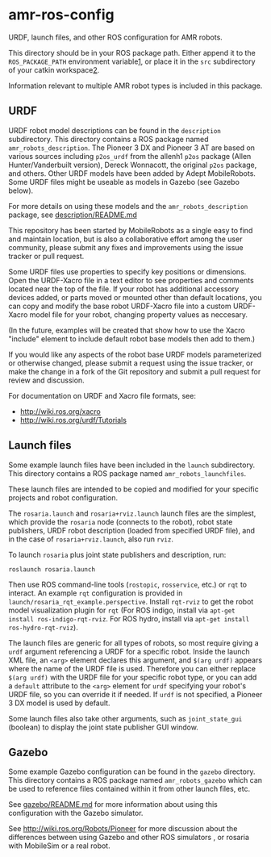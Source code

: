 amr-ros-config
==============

URDF, launch files, and other ROS configuration for AMR robots.

This directory should be in your ROS package path. Either append it 
to the `ROS_PACKAGE_PATH` environment variable[1], or place it in the
`src` subdirectory of your catkin workspace[2].

Information relevant to multiple AMR robot types is included in this
package.  

URDF
----

URDF robot model descriptions can be found in the `description` subdirectory. This
directory contains a ROS package named `amr_robots_description`.
The Pioneer 3 DX and Pioneer 3 AT are
based on various sources including `p2os_urdf` from the allenh1 `p2os` package (Allen Hunter/Vanderbuilt
version), Dereck Wonnacott, the
original `p2os` package, and others.  Other URDF models have been added
by Adept MobileRobots.  Some URDF files might be useable as models
in Gazebo (see Gazebo below).

For more details on using these models and the `amr_robots_description` package, see [description/README.md](description/README.md)

This repository has been started by MobileRobots as a single easy to find and maintain location,
but is also a collaborative effort among the user community, please submit any fixes and improvements using the
issue tracker or pull request.

Some URDF files use properties to specify key positions or dimensions. 
Open the URDF-Xacro file in a text editor to see properties and comments
located near the top of the file.
If your robot has additional accessory devices added, or parts moved or 
mounted other than default locations, you can copy and modify the
base robot URDF-Xacro file into a custom URDF-Xacro model file
for your robot, changing property values as neccesary. 

(In the future, examples will be created that show how to use the Xacro "include"
element to include default robot base models then add to them.)

If you would like any aspects of the robot base URDF models parameterized
or otherwise changed, please submit a request using the issue tracker,
or make the change in a fork of the Git repository and submit a pull request
for review and discussion.

For documentation on URDF and Xacro file formats, see:
* <http://wiki.ros.org/xacro>
* <http://wiki.ros.org/urdf/Tutorials>

Launch files
------------

Some example launch files have been included in the `launch`
subdirectory.   This directory contains a ROS package named
`amr_robots_launchfiles`.

These launch files are intended to be copied and modified 
for your specific projects and robot configuration.

The `rosaria.launch` and `rosaria+rviz.launch` launch files
are the simplest, which provide the `rosaria` node (connects
to the robot), robot state publishers, URDF robot 
description (loaded from specified URDF file), and in 
the case of `rosaria+rviz.launch`, also run `rviz`.

To launch `rosaria` plus joint state publishers and description, run:

    roslaunch rosaria.launch

Then use ROS command-line tools (`rostopic`, `rosservice`, etc.) 
or `rqt` to interact.  An example `rqt` configuration is provided
in `launch/rosaria_rqt_example.perspective`.  Install `rqt-rviz` 
to get the robot model visualization plugin for `rqt` (For
ROS indigo, install via `apt-get install ros-indigo-rqt-rviz`. For
ROS hydro, install via `apt-get install ros-hydro-rqt-rviz`).

The launch files are generic for all types of robots,
so most require giving a `urdf` argument referencing a URDF
for a specific robot.   Inside the launch XML file, an
`<arg>` element declares this argument, and `$(arg urdf)`
appears where the name of the URDF file is used.  Therefore
you can either replace `$(arg urdf)` with the URDF file
for your specific robot type, or you can add a `default`
attribute to the `<arg>` element for `urdf` specifying
your robot's URDF file, so you can override it if needed.
If `urdf` is not specified, a Pioneer 3 DX model is used by
default.

Some launch files also take other arguments, such as
`joint_state_gui` (boolean) to display the joint state
publisher GUI window. 


Gazebo
------

Some example Gazebo configuration can be found in the `gazebo`
directory. This directory contains a ROS package named
`amr_robots_gazebo` which can be used to reference files contained
within it from other launch files, etc.  

See [gazebo/README.md](gazebo/README.md) for more information about using this configuration with the Gazebo simulator.

See <http://wiki.ros.org/Robots/Pioneer> for more discussion
about the differences between using Gazebo and other ROS simulators , or 
rosaria with MobileSim or a real robot.



[1]: http://wiki.ros.org/ROS/EnvironmentVariables#ROS_PACKAGE_PATH
[2]: http://wiki.ros.org/catkin/Tutorials/create_a_workspace


